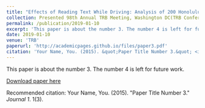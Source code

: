 ```yaml
---
title: "Effects of Reading Text While Driving: Analysis of 200 Honolulu Taxi Drivers on a Simulator"
collection: Presented 98th Annual TRB Meeting, Washington DC(TRB Conference)
permalink: /publication/2019-01-10
excerpt: 'This paper is about the number 3. The number 4 is left for future work.'
date: 2019-01-10
venue: 'TRB'
paperurl: 'http://academicpages.github.io/files/paper3.pdf'
citation: 'Your Name, You. (2015). &quot;Paper Title Number 3.&quot; <i>Journal 1</i>. 1(3).'
---
```

This paper is about the number 3. The number 4 is left for future work.

[Download paper here](http://academicpages.github.io/files/paper3.pdf)

Recommended citation: Your Name, You. (2015). "Paper Title Number 3." <i>Journal 1</i>. 1(3).
